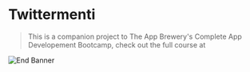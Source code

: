 


#  Twittermenti




>This is a companion project to The App Brewery's Complete App Developement Bootcamp, check out the full course at

![End Banner](Documentation/readme-end-banner.png)
